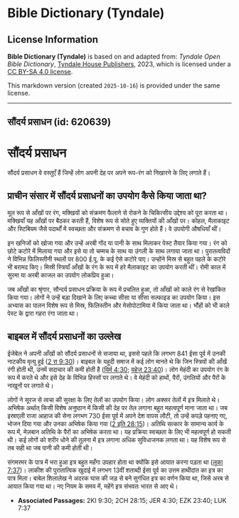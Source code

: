 # Bible Dictionary (Tyndale)

## License Information

**Bible Dictionary (Tyndale)** is based on and adapted from: _Tyndale Open Bible Dictionary_, [Tyndale House Publishers](https://tyndaleopenresources.com/), 2023, which is licensed under a [CC BY-SA 4.0 license](https://creativecommons.org/licenses/by-sa/4.0/legalcode.en).

This markdown version (created `2025-10-16`) is provided under the same license.



--------------------------------

## सौंदर्य प्रसाधन (id: 620639)

सौंदर्य प्रसाधन
===============

सौंदर्य प्रसाधन वे वस्तुएँ हैं जिन्हें लोग अपनी देह पर अपने रूप\-रंग को निखारने के लिए लगाते हैं।

प्राचीन संसार में सौंदर्य प्रसाधनों का उपयोग कैसे किया जाता था?
---------------------------------------------------------------

मूल रूप से आँखों पर रंग, मक्खियों को संक्रमण फैलाने से रोकने के चिकित्सीय उद्देश्य को पूरा करता था। मक्खियाँ यह आँखों पर बैठकर करती हैं, विशेष रूप से सोते हुए व्यक्तियों की आँखों पर। कोहल, मैलाकाइट और स्टिबियम जैसे पदार्थों में स्वच्छता और संक्रमण से बचाव के गुण होते हैं। वे उपयोगी औषधियाँ थीं।

इन खनिजों को खोजा गया और उन्हें अरबी गोंद या पानी के साथ मिलाकर पेस्ट तैयार किया गया। रंग को छोटे कटोरे में मिलाया गया और इसे या तो चम्मच के साथ या उंगली के साथ लगाया जाता था। पुरातत्वविदों ने विभिन्न फिलिस्तीनी स्थलों पर 800 ई.पू. के कई ऐसे कटोरे पाए। उन्होंने मिस्र से बहुत पहले के कटोरे भी बरामद किए। मिस्री स्त्रियाँ आँखों के रंग के रूप में हरे मैलाकाइट का उपयोग करती थीं। रोमी काल में सुरमा या अरबी काजल का उपयोग लोकप्रिय हुआ।

जब आँखों का श्रृंगार, सौन्दर्य प्रसाधन प्रक्रिया के रूप में प्रचलित हुआ, तो आँखों को काले रंग से रेखांकित किया गया। लोगों ने उन्हें बड़ा दिखाने के लिए कच्चा सीसा या सीसा सल्फाइड का उपयोग किया। इस अभ्यास का पालन विशेष रूप से मिस्र, फिलिस्तीन और मेसोपोटामिया में किया जाता था। भौंहों को भी काले पेस्ट के द्वारा गहरा रंगा जाता था।

बाइबल में सौंदर्य प्रसाधनों का उल्लेख
-------------------------------------

ईजेबेल ने अपनी आँखों को सौंदर्य प्रसाधनों से सजाया था, इससे पहले कि लगभग 841 ईसा पूर्व में उनकी नाटकीय मृत्यु हुई ([2 रा 9:30](https://ref.ly/2Kgs9:30))। बाइबल के यहूदी समाज में कई लोग मानते थे कि जिन स्त्रियों की आँखें रंगी होती थी, उनमें सदाचार की कमी होती है ([यिर्म 4:30](https://ref.ly/Jer4:30); [यहेज 23:40](https://ref.ly/Ezek23:40))। लोग मेहंदी का उपयोग रंग के रूप में करते थे और इसे देह के विभिन्न हिस्सों पर लगाते थे। वे मेहंदी को हाथों, पैरों, उंगलियों और पैरों के नाखूनों पर लगाते थे।

लोगों ने सूरज से त्वचा की सुरक्षा के लिए तेलों का उपयोग किया। लोग अक्सर तेलों में इत्र मिलाते थे। अभिषेक अर्थात् किसी विशेष अनुष्ठान में किसी की देह पर तेल लगाना बहुत महत्वपूर्ण माना जाता था। जब इस्राएली राजा आहाज की सेना लगभग 730 ईसा पूर्व में अपने देश वापस लौटी, तो उन्हें कपड़े पहनाए गए, भोजन दिया गया और उनका अभिषेक किया गया ([2 इति 28:15](https://ref.ly/2Chr28:15))। अतिथि सत्कार के सामान्य कार्य के रूप में, मेज़बान अतिथि के पैरों का अभिषेक करता था। यह प्रक्रिया स्वच्छता के लिए भी महत्वपूर्ण हो सकती थी। कई लोगों को शरीर धोने की तुलना में इत्र लगाना अधिक सुविधाजनक लगता था। यह विशेष रूप से तब सही था जब पानी की कमी होती थी।

संगमरमर के पात्र में भरा हुआ इत्र बहुत महँगा उपहार होता था क्योंकि इसे आयात करना पड़ता था ([लूका 7:37](https://ref.ly/Luke7:37))। लाकीश की पुरातात्विक खुदाई में लगभग 13वीं शताब्दी ईसा पूर्व का उत्तम हाथीदांत का इत्र का पात्र मिला। बाबेल शिलालेख ने अदरक घास की जड़ से बने सुगंधित इत्र का वर्णन किया था, जिसे अरब से आयात किया गया था। नए नियम के समय में, महेंगे इत्र संभवतः भारत से आए थे।

* **Associated Passages:** 2KI 9:30; 2CH 28:15; JER 4:30; EZK 23:40; LUK 7:37

